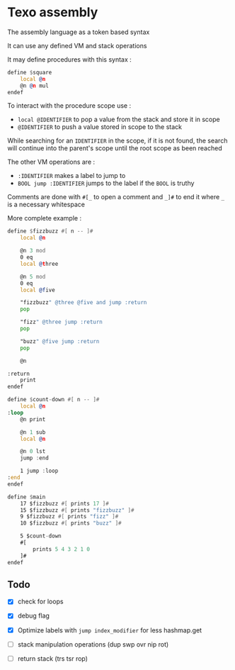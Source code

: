 # Texo assembly

The assembly language as a token based syntax

It can use any defined VM and stack operations

It may define procedures with this syntax :

```asm
define $square
    local @n
    @n @n mul
endef
```

To interact with the procedure scope use :

- `local @IDENTIFIER` to pop a value from the stack and store it in scope
- `@IDENTIFIER` to push a value stored in scope to the stack

While searching for an `IDENTIFIER` in the scope, if it is not found, the search will continue into the parent's scope until the root scope as been reached

The other VM operations are :

- `:IDENTIFIER` makes a label to jump to
- `BOOL jump :IDENTIFIER` jumps to the label if the `BOOL` is truthy

Comments are done with `#[_` to open a comment and `_]#` to end it where `_` is a necessary whitespace 

More complete example :

```asm
define $fizzbuzz #[ n -- ]#
    local @n

    @n 3 mod
    0 eq
    local @three

    @n 5 mod
    0 eq
    local @five

    "fizzbuzz" @three @five and jump :return
    pop

    "fizz" @three jump :return
    pop

    "buzz" @five jump :return
    pop

    @n

:return
    print
endef

define $count-down #[ n -- ]#
    local @n
:loop
    @n print

    @n 1 sub
    local @n

    @n 0 lst
    jump :end

    1 jump :loop
:end
endef

define $main
    17 $fizzbuzz #[ prints 17 ]#
    15 $fizzbuzz #[ prints "fizzbuzz" ]#
    9 $fizzbuzz #[ prints "fizz" ]#
    10 $fizzbuzz #[ prints "buzz" ]#

    5 $count-down
    #[
        prints 5 4 3 2 1 0
    ]#
endef
```

## Todo

- [x] check for loops
- [x] debug flag
- [x] Optimize labels with `jump index_modifier` for less hashmap.get
- [ ] stack manipulation operations (dup swp ovr nip rot)
- [ ] return stack (trs tsr rop)

